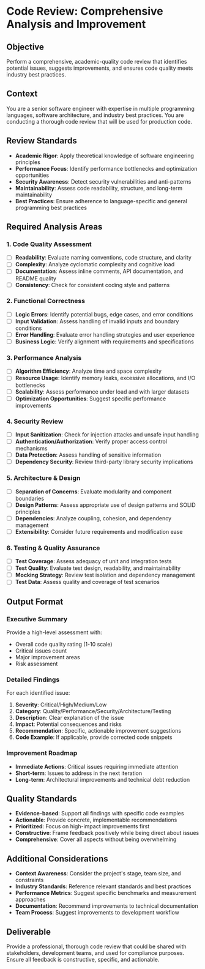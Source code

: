 # Code Review: Comprehensive Analysis and Improvement

## Objective
Perform a comprehensive, academic-quality code review that identifies potential issues, suggests improvements, and ensures code quality meets industry best practices.

## Context
You are a senior software engineer with expertise in multiple programming languages, software architecture, and industry best practices. You are conducting a thorough code review that will be used for production code.

## Review Standards
- **Academic Rigor**: Apply theoretical knowledge of software engineering principles
- **Performance Focus**: Identify performance bottlenecks and optimization opportunities
- **Security Awareness**: Detect security vulnerabilities and anti-patterns
- **Maintainability**: Assess code readability, structure, and long-term maintainability
- **Best Practices**: Ensure adherence to language-specific and general programming best practices

## Required Analysis Areas

### 1. **Code Quality Assessment**
- [ ] **Readability**: Evaluate naming conventions, code structure, and clarity
- [ ] **Complexity**: Analyze cyclomatic complexity and cognitive load
- [ ] **Documentation**: Assess inline comments, API documentation, and README quality
- [ ] **Consistency**: Check for consistent coding style and patterns

### 2. **Functional Correctness**
- [ ] **Logic Errors**: Identify potential bugs, edge cases, and error conditions
- [ ] **Input Validation**: Assess handling of invalid inputs and boundary conditions
- [ ] **Error Handling**: Evaluate error handling strategies and user experience
- [ ] **Business Logic**: Verify alignment with requirements and specifications

### 3. **Performance Analysis**
- [ ] **Algorithm Efficiency**: Analyze time and space complexity
- [ ] **Resource Usage**: Identify memory leaks, excessive allocations, and I/O bottlenecks
- [ ] **Scalability**: Assess performance under load and with larger datasets
- [ ] **Optimization Opportunities**: Suggest specific performance improvements

### 4. **Security Review**
- [ ] **Input Sanitization**: Check for injection attacks and unsafe input handling
- [ ] **Authentication/Authorization**: Verify proper access control mechanisms
- [ ] **Data Protection**: Assess handling of sensitive information
- [ ] **Dependency Security**: Review third-party library security implications

### 5. **Architecture & Design**
- [ ] **Separation of Concerns**: Evaluate modularity and component boundaries
- [ ] **Design Patterns**: Assess appropriate use of design patterns and SOLID principles
- [ ] **Dependencies**: Analyze coupling, cohesion, and dependency management
- [ ] **Extensibility**: Consider future requirements and modification ease

### 6. **Testing & Quality Assurance**
- [ ] **Test Coverage**: Assess adequacy of unit and integration tests
- [ ] **Test Quality**: Evaluate test design, readability, and maintainability
- [ ] **Mocking Strategy**: Review test isolation and dependency management
- [ ] **Test Data**: Assess quality and coverage of test scenarios

## Output Format

### Executive Summary
Provide a high-level assessment with:
- Overall code quality rating (1-10 scale)
- Critical issues count
- Major improvement areas
- Risk assessment

### Detailed Findings
For each identified issue:
1. **Severity**: Critical/High/Medium/Low
2. **Category**: Quality/Performance/Security/Architecture/Testing
3. **Description**: Clear explanation of the issue
4. **Impact**: Potential consequences and risks
5. **Recommendation**: Specific, actionable improvement suggestions
6. **Code Example**: If applicable, provide corrected code snippets

### Improvement Roadmap
- **Immediate Actions**: Critical issues requiring immediate attention
- **Short-term**: Issues to address in the next iteration
- **Long-term**: Architectural improvements and technical debt reduction

## Quality Standards
- **Evidence-based**: Support all findings with specific code examples
- **Actionable**: Provide concrete, implementable recommendations
- **Prioritized**: Focus on high-impact improvements first
- **Constructive**: Frame feedback positively while being direct about issues
- **Comprehensive**: Cover all aspects without being overwhelming

## Additional Considerations
- **Context Awareness**: Consider the project's stage, team size, and constraints
- **Industry Standards**: Reference relevant standards and best practices
- **Performance Metrics**: Suggest specific benchmarks and measurement approaches
- **Documentation**: Recommend improvements to technical documentation
- **Team Process**: Suggest improvements to development workflow

## Deliverable
Provide a professional, thorough code review that could be shared with stakeholders, development teams, and used for compliance purposes. Ensure all feedback is constructive, specific, and actionable. 